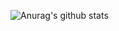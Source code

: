 ![Anurag's github stats](https://github-readme-stats.vercel.app/api?username=techmuse8&show_icons=true&theme=radical)
